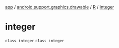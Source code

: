 [app](../../../index.md) / [android.support.graphics.drawable](../../index.md) / [R](../index.md) / [integer](./index.md)

# integer

`class integer`
`class integer`